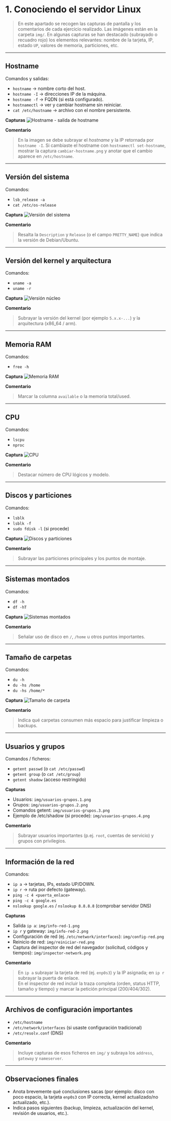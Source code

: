 # 1. Conociendo el servidor Linux

> En este apartado se recogen las capturas de pantalla y los comentarios de cada ejercicio realizado.
> Las imágenes están en la carpeta `img/`. En algunas capturas se han destacado (subrayado o recuadro rojo)
> los elementos relevantes: nombre de la tarjeta, IP, estado `UP`, valores de memoria, particiones, etc.

---

## Hostname

Comandos y salidas:
- `hostname` → nombre corto del host.
- `hostname -I` → direcciones IP de la máquina.
- `hostname -f` → FQDN (si está configurado).
- `hostnamectl` → ver y cambiar hostname sin reiniciar.
- `cat /etc/hostname` → archivo con el nombre persistente.

**Capturas**
![Hostname - salida de hostname](img/hostname.png)

**Comentario**
> En la imagen se debe subrayar el *hostname* y la IP retornada por `hostname -I`. Si cambiaste el hostname con `hostnamectl set-hostname`, mostrar la captura `cambiar-hostname.png` y anotar que el cambio aparece en `/etc/hostname`.

---

## Versión del sistema

Comandos:
- `lsb_release -a`
- `cat /etc/os-release`

**Captura**
![Versión del sistema](img/version_sistema.png)

**Comentario**
> Resalta la `Description` y `Release` (o el campo `PRETTY_NAME`) que indica la versión de Debian/Ubuntu.

---

## Versión del kernel y arquitectura

Comandos:
- `uname -a`
- `uname -r`

**Captura**
![Versión núcleo](img/versionNucleo.png)

**Comentario**
> Subrayar la versión del kernel (por ejemplo `5.x.x-...`) y la arquitectura (x86_64 / arm).

---

## Memoria RAM

Comandos:
- `free -h`

**Captura**
![Memoria RAM](img/MemoriaRAM.png)

**Comentario**
> Marcar la columna `available` o la memoria total/used.

---

## CPU

Comandos:
- `lscpu`
- `nproc`

**Captura**
![CPU](img/CPU.png)

**Comentario**
> Destacar número de CPU lógicos y modelo.

---

## Discos y particiones

Comandos:
- `lsblk`
- `lsblk -f`
- `sudo fdisk -l` (si procede)

**Captura**
![Discos y particiones](img/DiscosYPars.png)

**Comentario**
> Subrayar las particiones principales y los puntos de montaje.

---

## Sistemas montados

Comandos:
- `df -h`
- `df -hT`

**Captura**
![Sistemas montados](img/sistemas_montados.png)

**Comentario**
> Señalar uso de disco en `/`, `/home` u otros puntos importantes.

---

## Tamaño de carpetas

Comandos:
- `du -h`
- `du -hs /home`
- `du -hs /home/*`

**Captura**
![Tamaño de carpeta](img/tamaño_carpeta.png)

**Comentario**
> Indica qué carpetas consumen más espacio para justificar limpieza o backups.

---

## Usuarios y grupos

Comandos / ficheros:
- `getent passwd` (o `cat /etc/passwd`)
- `getent group` (o `cat /etc/group`)
- `getent shadow` (acceso restringido)

**Capturas**
- Usuarios: `img/usuarios-grupos.1.png`
- Grupos: `img/usuarios-grupos.2.png`
- Comandos getent: `img/usuarios-grupos.3.png`
- Ejemplo de /etc/shadow (si procede): `img/usuarios-grupos.4.png`

**Comentario**
> Subrayar usuarios importantes (p.ej. `root`, cuentas de servicio) y grupos con privilegios.

---

## Información de la red

Comandos:
- `ip a` → tarjetas, IPs, estado UP/DOWN.
- `ip r` → ruta por defecto (gateway).
- `ping -c 4 <puerta_enlace>`
- `ping -c 4 google.es`
- `nslookup google.es` / `nslookup 8.8.8.8` (comprobar servidor DNS)

**Capturas**
- Salida `ip a`: `img/info-red-1.png`
- `ip r` y gateway: `img/info-red-2.png`
- Configuración de red (ej. `/etc/network/interfaces`): `img/config-red.png`
- Reinicio de red: `img/reiniciar-red.png`
- Captura del inspector de red del navegador (solicitud, códigos y tiempos): `img/inspector-network.png`

**Comentario**
> En `ip a` subrayar la tarjeta de red (ej. `enp0s3`) y la IP asignada; en `ip r` subrayar la puerta de enlace.  
> En el inspector de red incluir la traza completa (orden, status HTTP, tamaño y tiempo) y marcar la petición principal (200/404/302).

---

## Archivos de configuración importantes

- `/etc/hostname`
- `/etc/network/interfaces` (si usaste configuración tradicional)
- `/etc/resolv.conf` (DNS)

**Comentario**
> Incluye capturas de esos ficheros en `img/` y subraya los `address`, `gateway` y `nameserver`.

---

## Observaciones finales

- Anota brevemente qué conclusiones sacas (por ejemplo: disco con poco espacio, la tarjeta `enp0s3` con IP correcta, kernel actualizado/no actualizado, etc.).
- Indica pasos siguientes (backup, limpieza, actualización del kernel, revisión de usuarios, etc.).

